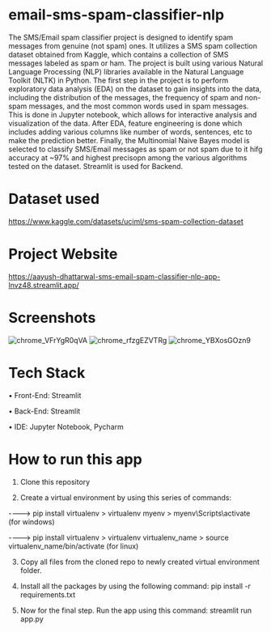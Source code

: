 # email-sms-spam-classifier-nlp
The SMS/Email spam classifier project is designed to identify spam messages from genuine (not spam) ones. It utilizes a SMS spam collection dataset obtained from Kaggle, which contains a collection of SMS messages labeled as spam or ham. The project is built using various Natural Language Processing (NLP) libraries available in the Natural Language Toolkit (NLTK) in Python. The first step in the project is to perform exploratory data analysis (EDA) on the dataset to gain insights into the data, including the distribution of the messages, the frequency of spam and non-spam messages, and the most common words used in spam messages. This is done in Jupyter notebook, which allows for interactive analysis and visualization of the data. After EDA, feature engineering is done which includes adding various columns like number of words, sentences, etc to make the prediction better. Finally, the Multinomial Naive Bayes model is selected to classify SMS/Email messages as spam or not spam due to it hifg accuracy at ~97% and highest precisopn among the various algorithms tested on the dataset. Streamlit is used for Backend.
# Dataset used
https://www.kaggle.com/datasets/uciml/sms-spam-collection-dataset
# Project Website
https://aayush-dhattarwal-sms-email-spam-classifier-nlp-app-lnvz48.streamlit.app/
# Screenshots
![chrome_VFrYgR0qVA](https://user-images.githubusercontent.com/29508011/226755254-8284b7d2-902d-48d7-9bc1-4ce572d070d7.png)
![chrome_rfzgEZVTRg](https://user-images.githubusercontent.com/29508011/226755330-52b5cdbd-d265-45ee-a9ac-631f538fce9f.png)
![chrome_YBXosGOzn9](https://user-images.githubusercontent.com/29508011/226755339-ea8036e6-3898-4855-aa4c-3c5b018b2a6a.png)
# Tech Stack
•	Front-End: Streamlit

•	Back-End: Streamlit

•	IDE: Jupyter Notebook, Pycharm

# How to run this app
1) Clone this repository

2) Create a virtual environment by using this series of commands:

 ----> pip install virtualenv > virtualenv myenv > myenv\Scripts\activate (for windows)

 ----> pip install virtualenv > virtualenv virtualenv_name > source virtualenv_name/bin/activate (for linux)

3) Copy all files from the cloned repo to newly created virtual environment folder.

4) Install all the packages by using the following command: pip install -r requirements.txt
 
5) Now for the final step. Run the app using this command: streamlit run app.py
